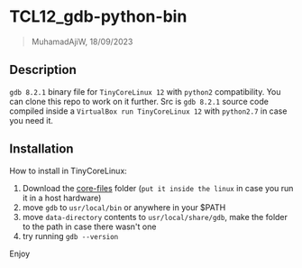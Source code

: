 # TCL12_gdb-python-bin
> MuhamadAjiW, 18/09/2023

## Description
`gdb 8.2.1` binary file for `TinyCoreLinux 12` with `python2` compatibility. You can clone this repo to work on it further. Src is `gdb 8.2.1` source code compiled inside a `VirtualBox run TinyCoreLinux 12` with `python2.7` in case you need it.

## Installation
How to install in TinyCoreLinux:
1. Download the [core-files](core) folder (`put it inside the linux` in case you run it in a host hardware)
2. move `gdb` to `usr/local/bin` or anywhere in your $PATH
3. move `data-directory` contents to `usr/local/share/gdb`, make the folder to the path in case there wasn't one
4. try running `gdb --version`

Enjoy
